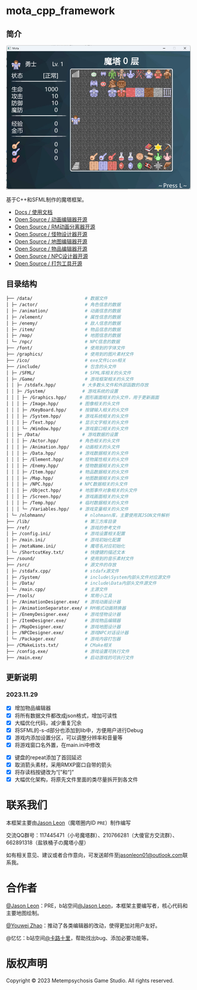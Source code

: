 # mota_cpp_framework

## 简介

![image](sample.png)

基于C++和SFML制作的魔塔框架。

- [Docs / 使用文档](https://mota-cpp-tutorial.readthedocs.io/zh-cn/latest/)
- [Open Source / 动画编辑器开源](https://github.com/JasonLeon01/MotaAnimationDesigner)
- [Open Source / RM动画分离器开源](https://github.com/JasonLeon01/MotaAnimationSeparator)
- [Open Source / 怪物设计器开源](https://github.com/JasonLeon01/MotaEnemyDesigner)
- [Open Source / 地图编辑器开源](https://github.com/JasonLeon01/MotaMapDesigner)
- [Open Source / 物品编辑器开源](https://github.com/JasonLeon01/ItemDesigner)
- [Open Source / NPC设计器开源](https://github.com/JasonLeon01/MotaNPCDesigner)
- [Open Source / 打包工具开源](https://github.com/JasonLeon01/MotaPackager)

## 目录结构

```bash
├── /data/                    # 数据文件
│ ├─ /actor/                  # 角色信息的数据
│ ├─ /animation/              # 动画信息的数据
│ ├─ /element/                # 属性信息的数据
│ ├─ /enemy/                  # 敌人信息的数据
│ ├─ /item/                   # 物品信息的数据
│ ├─ /map/                    # 地图信息的数据
│ └─ /npc/                    # NPC信息的数据
├── /font/                    # 使用到的字体文件
├── /graphics/                # 使用到的图片素材文件
├── /ico/                     # exe文件icon相关
├── /include/                 # 包含的头文件
│ ├─ /SFML/                   # SFML库相关的头文件
│ ├─ /Game/                   # 游戏框架相关的头文件
│ │ ├─ /stdafx.hpp/          # 大多数头文件和外部函数的存放
│ │ ├─ /System/              # 游戏系统的设置
│ │ │ ├─ /Graphics.hpp/     # 图形画面相关的头文件，用于更新画面
│ │ │ ├─ /Image.hpp/        # 图像相关的头文件
│ │ │ ├─ /KeyBoard.hpp/     # 按键输入相关的头文件
│ │ │ ├─ /System.hpp/       # 游戏系统相关的头文件
│ │ │ ├─ /Text.hpp/         # 显示文字相关的头文件
│ │ │ └─ /Window.hpp/       # 游戏窗口相关的头文件
│ │ ├─ /Data/                # 游戏数据的设置
│ │ │ ├─ /Actor.hpp/        # 角色相关的头文件
│ │ │ ├─ /Animation.hpp/    # 动画相关的头文件
│ │ │ ├─ /Data.hpp/         # 游戏数据相关的头文件
│ │ │ ├─ /Element.hpp/      # 怪物属性相关的头文件
│ │ │ ├─ /Enemy.hpp/        # 怪物数据相关的头文件
│ │ │ ├─ /Item.hpp/         # 物品数据相关的头文件
│ │ │ ├─ /Map.hpp/          # 地图数据相关的头文件
│ │ │ ├─ /NPC.hpp/          # NPC数据相关的头文件
│ │ │ ├─ /Object.hpp/       # 地图事件对象相关的头文件
│ │ │ ├─ /Screen.hpp/       # 游戏画面相关的头文件
│ │ │ ├─ /Temp.hpp/         # 临时数据相关的头文件
│ │ │ └─ /Variables.hpp/    # 游戏变量相关的头文件
│ └─ /nlohmann/               # nlohmann库，主要使用其JSON文件解析
├── /lib/                     # 第三方库目录
├── /ref/                     # 游戏的参考文件
│ ├─ /config.ini/             # 游戏设置相关配置
│ ├─ /main.ini/               # 游戏初始化配置
│ ├─ /motaName.ini/           # 魔塔名对应初始化
│ └─ /ShortcutKey.txt/        # 快捷键的描述文本
├── /sound/                   # 使用到的音乐素材文件
├── /src/                     # 源文件的存放
│ ├─ /stdafx.cpp/             # stdafx源文件
│ ├─ /System/                 # include\System内部头文件对应源文件
│ ├─ /Data/                   # include\Data内部头文件源文件
│ └─ /main.cpp/               # 主源文件
├── /tools/                   # 常用小工具
│ ├─ /AnimationDesigner.exe/  # 游戏动画设计器
│ ├─ /AnimationSeparator.exe/ # RM格式动画转换器
│ ├─ /EnemyDesigner.exe/      # 游戏怪物设计器
│ ├─ /ItemDesigner.exe/       # 游戏物品编辑器
│ ├─ /MapDesigner.exe/        # 游戏地图设计器
│ ├─ /NPCDesigner.exe/        # 游戏NPC对话设计器
│ └─ /Packager.exe/           # 游戏内容打包器
├── /CMakeLists.txt/          # CMake相关
├── /config.exe/              # 游戏设置可执行文件
├── /main.exe/                # 启动游戏的可执行文件
```

## 更新说明

### 2023.11.29

* [x] 增加物品编辑器
* [x] 将所有数据文件都改成json格式，增加可读性
* [x] 大幅优化代码，减少重复冗余
* [x] 将SFML的-s-d部分也添加到lib中，方便用户进行Debug
* [x] 游戏内添加设置分区，可以调整分辨率和音量等
* [x] 将游戏窗口名外置，在main.ini中修改
- [x] 键盘的repeat添加了首回延迟
- [x] 取消箭头素材，采用RMXP窗口自带的箭头
- [x] 将存读档按键改为“[”和“]”
- [x] 大幅优化架构，将原先文件里面的类尽量拆开到各文件

# 联系我们

本框架主要由[Jason Leon](https://github.com/JasonLeon01)（魔塔圈内ID `PRE`）制作编写

交流QQ群号：117445471（小号魔塔群）、210766281（大傻官方交流群）、662891318（盐铁桶子の魔塔小屋）

如有相关意见、建议或者合作意向，可发送邮件至[jasonleon01@outlook.com](mailto:jasonleon01@outlook.com)联系我。

# 合作者

[@Jason Leon](https://github.com/JasonLeon01)：PRE，b站空间[@Jason Leon](https://space.bilibili.com/439537579/)，本框架主要编写者，核心代码和主要地图绘制。

[@Youwei Zhao](https://github.com/zhaouv)：推动了各类编辑器的改动，使得更加对用户友好。

@忆忆：b站空间[@卡路十里](https://space.bilibili.com/200729395)，帮助找出bug、添加必要功能等。

# 版权声明

Copyright © 2023 Metempsychosis Game Studio. All rights reserved.

